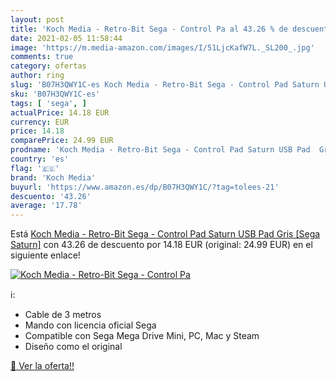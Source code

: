```yaml
---
layout: post
title: 'Koch Media - Retro-Bit Sega - Control Pa al 43.26 % de descuento'
date: 2021-02-05 11:58:44
image: 'https://m.media-amazon.com/images/I/51LjcKafW7L._SL200_.jpg'
comments: true
category: ofertas
author: ring
slug: 'B07H3QWY1C-es Koch Media - Retro-Bit Sega - Control Pad Saturn USB Pad...'
sku: 'B07H3QWY1C-es'
tags: [ 'sega', ]
actualPrice: 14.18 EUR
currency: EUR
price: 14.18
comparePrice: 24.99 EUR
prodname: 'Koch Media - Retro-Bit Sega - Control Pad Saturn USB Pad  Gris [Sega Saturn]'
country: 'es'
flag: '🇪🇸'
brand: 'Koch Media'
buyurl: 'https://www.amazon.es/dp/B07H3QWY1C/?tag=tolees-21'
descuento: '43.26'
average: '17.78'
---
```


Está [Koch Media - Retro-Bit Sega - Control Pad Saturn USB Pad  Gris [Sega Saturn]](https://www.amazon.es/dp/B07H3QWY1C/?tag=tolees-21) con 43.26 de descuento por 14.18 EUR (original: 24.99 EUR) en el siguiente enlace!

[![Koch Media - Retro-Bit Sega - Control Pa](https://m.media-amazon.com/images/I/51LjcKafW7L._SL200_.jpg)](https://www.amazon.es/dp/B07H3QWY1C/?tag=tolees-21)

ℹ️:

- Cable de 3 metros
- Mando con licencia oficial Sega
- Compatible con Sega Mega Drive Mini, PC, Mac y Steam
- Diseño como el original

[🛒 Ver la oferta!!](https://www.amazon.es/dp/B07H3QWY1C/?tag=tolees-21)
